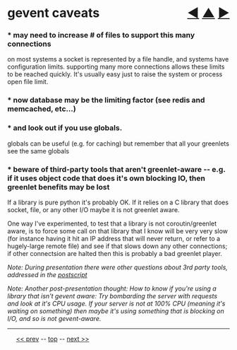 gevent caveats <span style="float:right;">[&#x25C0;](21.md) [&#x25B2;](../README.md) [&#x25BA;](22.md)</span>
=========

### * may need to increase # of files to support this many connections

on most systems a socket is represented by a file handle, and systems have configuration limits. supporting many more connections allows these limits to be reached quickly. It's usually easy just to raise the system or process open file limit.

### * now database may be the limiting factor (see redis and memcached, etc...)

### * and look out if you use globals.

globals can be useful (e.g. for caching) but remember that all your greenlets see the same globals

### * beware of third-party tools that aren't greenlet-aware -- e.g. if it uses object code that does it's own blocking IO, then greenlet benefits may be lost

If a library is pure python it's probably OK. If it relies on a C library that does socket, file, or any other I/O maybe it is not greenlet aware.

One way I've experimented, to test that a library is not coroutin/greenlet aware, is to force some call on that library that I know will be very very slow (for instance having it hit an IP address that will never return, or refer to a hugely-large remote file) and see if that slows down any other connections; if other connectsion are halted then this is probably a bad greenlet player.


*Note: During presentation there were other questions about 3rd party tools, addressed in the  [postscript](28.md#postscript)*

*Note: Another post-presentation thought: How to know if you're using a library that isn't gevent aware: Try bombarding the server with requests and look at it's CPU usage. If your server is not at 100% CPU (meaning it's waiting on something) then maybe it's using something that is blocking on I/O, and so is not gevent-aware.*

------

&nbsp;&nbsp;&nbsp;&nbsp; [&lt;&lt; prev](21.md) -- [top](../README.md) -- [next &gt;&gt;](21.md)